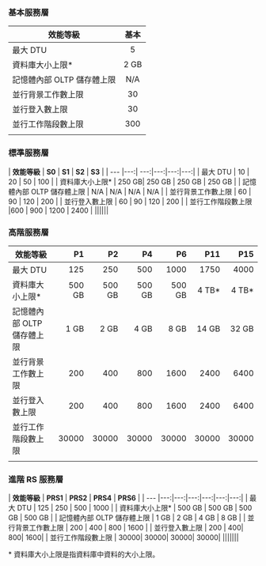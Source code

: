 <!--
Used in:
sql-database-performance-guidance.md  
sql-database-resource-limits.md
sql-database-service-tiers.md  
-->

### <a name="basic-service-tier"></a>基本服務層
| **效能等級** | **基本** |
| --- | :---: |
| 最大 DTU | 5 |
| 資料庫大小上限* |2 GB|
| 記憶體內部 OLTP 儲存體上限 |N/A |
| 並行背景工作數上限 |30 |
| 並行登入數上限 |30 |
| 並行工作階段數上限 |300 |
|||

### <a name="standard-service-tier"></a>標準服務層
| **效能等級** | **S0** | **S1** | **S2** | **S3** |
| --- |---:| ---:|---:|---:|---:|
| 最大 DTU | 10 | 20 | 50 | 100 |
| 資料庫大小上限* | 250 GB| 250 GB | 250 GB | 250 GB |
| 記憶體內部 OLTP 儲存體上限 | N/A | N/A | N/A | N/A |
| 並行背景工作數上限 | 60 | 90 | 120 | 200 |
| 並行登入數上限 | 60 | 90 | 120 | 200 |
| 並行工作階段數上限 |600 | 900 | 1200 | 2400 |
||||||

### <a name="premium-service-tier"></a>高階服務層 
| **效能等級** | **P1** | **P2** | **P4** | **P6** | **P11** | **P15** | 
| --- |---:|---:|---:|---:|---:|---:|
| 最大 DTU | 125 | 250 | 500 | 1000 | 1750 | 4000 |
| 資料庫大小上限* | 500 GB | 500 GB | 500 GB | 500 GB | 4 TB* | 4 TB* |
| 記憶體內部 OLTP 儲存體上限 | 1 GB | 2 GB | 4 GB | 8 GB | 14 GB | 32 GB |
| 並行背景工作數上限 | 200 | 400 | 800 | 1600 | 2400 | 6400 |
| 並行登入數上限 | 200 | 400| 800| 1600| 2400| 6400 |
| 並行工作階段數上限 | 30000| 30000| 30000| 30000| 30000| 30000 |
|||||||

### <a name="premium-rs-service-tier"></a>進階 RS 服務層 
| **效能等級** | **PRS1** | **PRS2** | **PRS4** | **PRS6** |
| --- |---:|---:|---:|---:|---:|---:|
| 最大 DTU | 125 | 250 | 500 | 1000 |
| 資料庫大小上限* | 500 GB | 500 GB | 500 GB | 500 GB |
| 記憶體內部 OLTP 儲存體上限 | 1 GB | 2 GB | 4 GB | 8 GB |
| 並行背景工作數上限 | 200 | 400 | 800 | 1600 |
| 並行登入數上限 | 200 | 400| 800| 1600|
| 並行工作階段數上限 | 30000| 30000| 30000| 30000|
|||||||

\* 資料庫大小上限是指資料庫中資料的大小上限。 